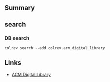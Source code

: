 ## Summary

## search

### DB search

```
colrev search --add colrev.acm_digital_library
```

## Links

- [ACM Digital Library](https://dl.acm.org/)
